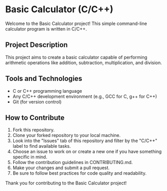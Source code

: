 # Basic Calculator (C/C++)

Welcome to the Basic Calculator project! This simple command-line calculator program is written in C/C++.

## Project Description

This project aims to create a basic calculator capable of performing arithmetic operations like addition, subtraction, multiplication, and division.

## Tools and Technologies

- C or C++ programming language
- Any C/C++ development environment (e.g., GCC for C, g++ for C++)
- Git (for version control)

## How to Contribute

1. Fork this repository.
2. Clone your forked repository to your local machine.
3. Look into the "Issues" tab of this repository and filter by the "C/C++" label to find available tasks.
4. Choose an issue to work on or create a new one if you have something specific in mind.
5. Follow the contribution guidelines in CONTRIBUTING.md.
6. Make your changes and submit a pull request.
7. Be sure to follow best practices for code quality and readability.

Thank you for contributing to the Basic Calculator project!
